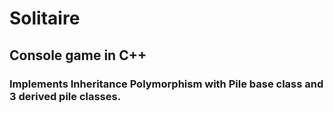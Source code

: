 # Solitaire

## Console game in C++

### Implements Inheritance Polymorphism with Pile base class and 3 derived pile classes.
